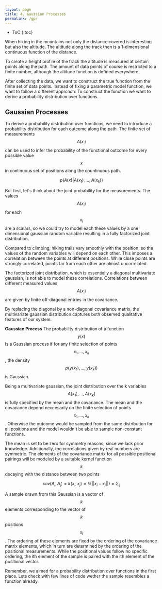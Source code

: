 ```yaml
---
layout: page
title: 4. Gaussian Processes
permalink: /gp/
---
```

* ToC
{:toc}

When hiking in the mountains not only the distance covered is interesting but also the altitude. The altitude along the track then is a 1-dimensional continuous function of the distance.

To create a height profile of the track the altitude is measured at certain points along the path. The amount of data points of course is restricted to a finite number, although the altitude function is defined everywhere.

After collecting the data, we want to construct the true function from the finite set of data points. Instead of fixing a parametric model function, we want to follow a different approach: To construct the function we want to derive a probability distribution over functions.

## Gaussian Processes

To derive a probability distribution over functions, we need to introduce a probability distribution for each outcome along the path. The finite set of measurements $$A(x_i)$$ can be used to infer the probability of the functional outcome for every possible value $$x$$ in continuous set of positions along the countinuous path.

$$
p(A(x)|A(x_1), \dots, A(x_k))
$$

But first, let's think about the joint probability for the measurements. The values $$A(x_i)$$ for each $$x_i$$ are a scalars, so we could try to model each these values by a one dimensional gaussian random variable resulting in a fully factorized joint distribution. 

Compared to climbing, hiking trails vary smoothly with the position, so the values of the random variables will depend on each other. This imposes a correlation between the points at different positions. While close points are strongly correlated, points far from each other are almost uncorrelated.

The factorized joint distribution, which is essentially a diagonal multivariate gaussian, is not able to model these correlations. Correlations between different measured values $$A(x_i)$$ are given by finite off-diagonal entries in the covariance. 

By replacing the diagonal by a non-diagonal covariance matrix, the multivariate gaussian distribution captures both observed qualitative features of our system.

**Gaussian Process** The probability distribution of a function $$y(x)$$ is a Gaussian process if for any finite selection of points $$x_1,\dots,x_k$$, the density $$p(y(x_1),\dots,y(x_k))$$ is Gaussian.

Being a multivariate gaussian, the joint distribution over the k variables $$A(x_1), \dots, A(x_k)$$ is fully specified by the mean and the covariance. The mean and the covariance depend neccesarily on the finite selection of points $$x_1,\dots,x_k$$. Otherwise the outcome would be sampled from the same distribution for all positions and the model wouldn't be able to sample non-constant functions.

The mean is set to be zero for symmetry reasons, since we lack prior knowledge. Additionally, the correlations given by real numbers are symmetric. The elements of the covariance matrix for all possible positional pairings will be modeled by a suitable kernel function $$k$$ decaying with the distance between two points

$$
cov(A_i, A_j) = k(x_i, x_j) = k(||x_i - x_j||) = \Sigma_{ij}
$$

A sample drawn from this Gaussian is a vector of $$k$$ elements corresponding to the vector of $$k$$ positions $$x_i$$. The ordering of these elements are fixed by the ordering of the covariance matrix elements, which in turn are determined by the ordering of the positional measurements. While the positional values follow no specific ordering, the ith element of the sample is paired with the ith element of the positional vector.

Remember, we aimed for a probability distribution over functions in the first place. Lets check with few lines of code wether the sample resembles a function already.